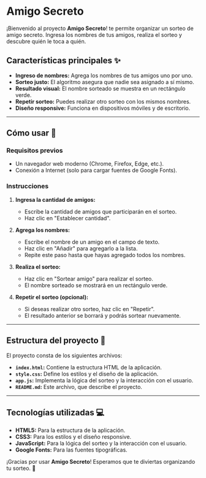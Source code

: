 # Amigo Secreto

¡Bienvenido al proyecto **Amigo Secreto**! te permite organizar un sorteo de amigo secreto. Ingresa los nombres de tus amigos, realiza el sorteo y descubre quién le toca a quién. 

## Características principales ✨

- **Ingreso de nombres:** Agrega los nombres de tus amigos uno por uno.
- **Sorteo justo:** El algoritmo asegura que nadie sea asignado a sí mismo.
- **Resultado visual:** El nombre sorteado se muestra en un rectángulo verde.
- **Repetir sorteo:** Puedes realizar otro sorteo con los mismos nombres.
- **Diseño responsive:** Funciona en dispositivos móviles y de escritorio.

---

## Cómo usar 🚀

### Requisitos previos

- Un navegador web moderno (Chrome, Firefox, Edge, etc.).
- Conexión a Internet (solo para cargar fuentes de Google Fonts).

### Instrucciones

1. **Ingresa la cantidad de amigos:**
   - Escribe la cantidad de amigos que participarán en el sorteo.
   - Haz clic en "Establecer cantidad".

2. **Agrega los nombres:**
   - Escribe el nombre de un amigo en el campo de texto.
   - Haz clic en "Añadir" para agregarlo a la lista.
   - Repite este paso hasta que hayas agregado todos los nombres.

3. **Realiza el sorteo:**
   - Haz clic en "Sortear amigo" para realizar el sorteo.
   - El nombre sorteado se mostrará en un rectángulo verde.

4. **Repetir el sorteo (opcional):**
   - Si deseas realizar otro sorteo, haz clic en "Repetir".
   - El resultado anterior se borrará y podrás sortear nuevamente.

---

## Estructura del proyecto 📂

El proyecto consta de los siguientes archivos:

- **`index.html`:** Contiene la estructura HTML de la aplicación.
- **`style.css`:** Define los estilos y el diseño de la aplicación.
- **`app.js`:** Implementa la lógica del sorteo y la interacción con el usuario.
- **`README.md`:** Este archivo, que describe el proyecto.

---

## Tecnologías utilizadas 💻

- **HTML5:** Para la estructura de la aplicación.
- **CSS3:** Para los estilos y el diseño responsive.
- **JavaScript:** Para la lógica del sorteo y la interacción con el usuario.
- **Google Fonts:** Para las fuentes tipográficas.

¡Gracias por usar **Amigo Secreto**! Esperamos que te diviertas organizando tu sorteo. 🎉
